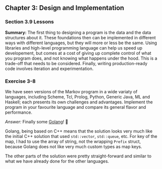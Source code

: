 ## Chapter 3: Design and Implementation

### Section 3.9 Lessons
**Summary:** The first thing to designing a program is the data and the data structures about it. These foundations then
can be implemented in different ways with different languages, but they will more or less be the same.
Using libraries and high-level programming language can help us speed up developement, but comes at a cost of giving up
complete control of what you program does, and not knowing what happens under the hood. This is a trade-off that needs to be considered.
Finally, writing production-ready code involves iteration and experimentation.

### Exercise 3-8
We have seen versions of the Markov program in a wide variaty of languages, including Scheme, Tcl, Prolog, Python, Generic Java, ML and Haskell;
each presents its own challenges and advantages. Implement the program in your favourite language and compare its general flavor and performance.

*Answer:* Finally some [Golang](golang/main/main.go)! 🎉 

Golang, being based on C++ means that the solution looks very much like the initial C++ solution that used `std::vector`, `std::queue`, etc. For key of the map, I had to use the array of string, not the wrapping `Prefix` struct, because
Golang does not like very much custom types as map keys. 

The other parts of the solution were pretty straight-forward and similar to what we have already done for the other languages.
